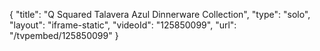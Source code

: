 {
    "title": "Q Squared Talavera Azul Dinnerware Collection",
    "type": "solo",
    "layout": "iframe-static",
    "videoId": "125850099",
    "url": "\/tvpembed\/125850099"
}